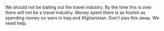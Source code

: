 We should not be bailing out the travel industry. By the time this is over there will not be a travel industry. Money spent there is as foolish as spending money on wars in Iraq and Afghanistan. Don't piss this away. We need help.
